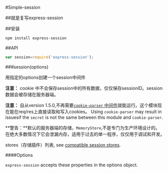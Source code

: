 #Simple-session

##就是复写express-session

##安装
````bash
npm install express-session
````

##API
```js
var session=require('express-session');
```

###session(options)

用指定的options创建一个session中间件

**注意：** cookie 中不会保存session中的所有数据，仅仅保存sessionID。session数据会被存储在服务器端。

**注意：** 自从version 1.5.0,不再需要[`cookie-parser` 中间件](https://www.npmjs.com/package/cookie-parser)就能运行。这个模块现在能在req/res上直接读取和写入cookies。
Using `cookie-parser` may result in issuesif the `secret` is not the same between this module and `cookie-parser`.

**警告：**默认的服务器端的存储，`MemoryStore`,不是专门为生产环境设计的。
在绝大多数情况下它会泄漏内存，适用于过去的单一程序，仅仅用于调试和开发。

stores（存储插件）列表, see [compatible session stores](#compatible-session-stores).

####Options

`express-session` accepts these properties in the options object.











